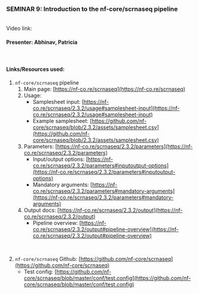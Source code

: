 ### SEMINAR 9: Introduction to the nf-core/scrnaseq pipeline

<br>
Video link: 

<br>

#### **Presenter: Abhinav, Patricia**

 <br> 

#### **Links/Resources used:**


1. `nf-core/scrnaseq` pipeline
    1. Main page: [https://nf-co.re/scrnaseq](https://nf-co.re/scrnaseq)
    2. Usage: 
        - Samplesheet input: [https://nf-co.re/scrnaseq/2.3.2/usage#samplesheet-input](https://nf-co.re/scrnaseq/2.3.2/usage#samplesheet-input)
        - Example samplesheet: [https://github.com/nf-core/scrnaseq/blob/2.3.2/assets/samplesheet.csv](https://github.com/nf-core/scrnaseq/blob/2.3.2/assets/samplesheet.csv)
    3. Parameters: [https://nf-co.re/scrnaseq/2.3.2/parameters](https://nf-co.re/scrnaseq/2.3.2/parameters)
        - Input/output options: [https://nf-co.re/scrnaseq/2.3.2/parameters#inputoutput-options](https://nf-co.re/scrnaseq/2.3.2/parameters#inputoutput-options)
        - Mandatory arguments: [https://nf-co.re/scrnaseq/2.3.2/parameters#mandatory-arguments](https://nf-co.re/scrnaseq/2.3.2/parameters#mandatory-arguments)
    4. Output docs: [https://nf-co.re/scrnaseq/2.3.2/output](https://nf-co.re/scrnaseq/2.3.2/output)
        - Pipeline overview: [https://nf-co.re/scrnaseq/2.3.2/output#pipeline-overview](https://nf-co.re/scrnaseq/2.3.2/output#pipeline-overview)
   
<br>

2. `nf-core/scrnaseq` Github: [https://github.com/nf-core/scrnaseq](https://github.com/nf-core/scrnaseq)
    - Test config: [https://github.com/nf-core/scrnaseq/blob/master/conf/test.config](https://github.com/nf-core/scrnaseq/blob/master/conf/test.config)